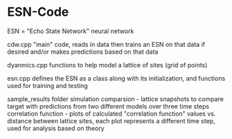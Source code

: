 # ESN-Code
ESN = "Echo State Network" neural network

cdw.cpp
  "main" code, reads in data then trains an ESN on that data if desired and/or makes predictions based on that data

dyanmics.cpp
  functions to help model a lattice of sites (grid of points)

esn.cpp
  defines the ESN as a class along with its initialization, and functions used for training and testing

sample_results folder
  simulation comparsion - lattice snapshots to compare target with predictions from two different models over three time steps
  correlation function - plots of calculated "correlation function" values vs. distance between lattice sites, each plot represents a different time step, used for analysis based on theory
